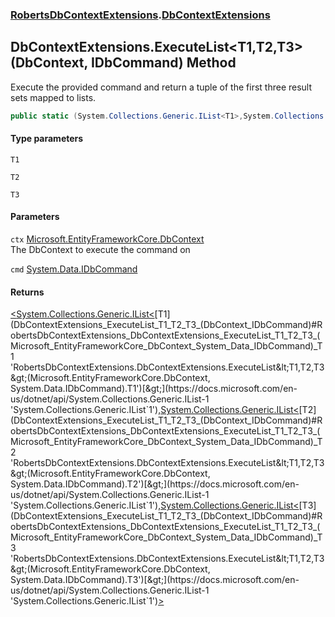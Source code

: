 ### [RobertsDbContextExtensions](RobertsDbContextExtensions 'RobertsDbContextExtensions').[DbContextExtensions](DbContextExtensions 'RobertsDbContextExtensions.DbContextExtensions')
## DbContextExtensions.ExecuteList&lt;T1,T2,T3&gt;(DbContext, IDbCommand) Method
Execute the provided command and return a tuple of the 
first three result sets mapped to lists.
```csharp
public static (System.Collections.Generic.IList<T1>,System.Collections.Generic.IList<T2>,System.Collections.Generic.IList<T3>) ExecuteList<T1,T2,T3>(this Microsoft.EntityFrameworkCore.DbContext ctx, System.Data.IDbCommand cmd);
```
#### Type parameters
<a name='RobertsDbContextExtensions_DbContextExtensions_ExecuteList_T1_T2_T3_(Microsoft_EntityFrameworkCore_DbContext_System_Data_IDbCommand)_T1'></a>
`T1`  
  
<a name='RobertsDbContextExtensions_DbContextExtensions_ExecuteList_T1_T2_T3_(Microsoft_EntityFrameworkCore_DbContext_System_Data_IDbCommand)_T2'></a>
`T2`  
  
<a name='RobertsDbContextExtensions_DbContextExtensions_ExecuteList_T1_T2_T3_(Microsoft_EntityFrameworkCore_DbContext_System_Data_IDbCommand)_T3'></a>
`T3`  
  
#### Parameters
<a name='RobertsDbContextExtensions_DbContextExtensions_ExecuteList_T1_T2_T3_(Microsoft_EntityFrameworkCore_DbContext_System_Data_IDbCommand)_ctx'></a>
`ctx` [Microsoft.EntityFrameworkCore.DbContext](https://docs.microsoft.com/en-us/dotnet/api/Microsoft.EntityFrameworkCore.DbContext 'Microsoft.EntityFrameworkCore.DbContext')  
The DbContext to execute the command on
  
<a name='RobertsDbContextExtensions_DbContextExtensions_ExecuteList_T1_T2_T3_(Microsoft_EntityFrameworkCore_DbContext_System_Data_IDbCommand)_cmd'></a>
`cmd` [System.Data.IDbCommand](https://docs.microsoft.com/en-us/dotnet/api/System.Data.IDbCommand 'System.Data.IDbCommand')  
  
#### Returns
[&lt;](https://docs.microsoft.com/en-us/dotnet/api/System.ValueTuple 'System.ValueTuple')[System.Collections.Generic.IList&lt;](https://docs.microsoft.com/en-us/dotnet/api/System.Collections.Generic.IList-1 'System.Collections.Generic.IList`1')[T1](DbContextExtensions_ExecuteList_T1_T2_T3_(DbContext_IDbCommand)#RobertsDbContextExtensions_DbContextExtensions_ExecuteList_T1_T2_T3_(Microsoft_EntityFrameworkCore_DbContext_System_Data_IDbCommand)_T1 'RobertsDbContextExtensions.DbContextExtensions.ExecuteList&lt;T1,T2,T3&gt;(Microsoft.EntityFrameworkCore.DbContext, System.Data.IDbCommand).T1')[&gt;](https://docs.microsoft.com/en-us/dotnet/api/System.Collections.Generic.IList-1 'System.Collections.Generic.IList`1')[,](https://docs.microsoft.com/en-us/dotnet/api/System.ValueTuple 'System.ValueTuple')[System.Collections.Generic.IList&lt;](https://docs.microsoft.com/en-us/dotnet/api/System.Collections.Generic.IList-1 'System.Collections.Generic.IList`1')[T2](DbContextExtensions_ExecuteList_T1_T2_T3_(DbContext_IDbCommand)#RobertsDbContextExtensions_DbContextExtensions_ExecuteList_T1_T2_T3_(Microsoft_EntityFrameworkCore_DbContext_System_Data_IDbCommand)_T2 'RobertsDbContextExtensions.DbContextExtensions.ExecuteList&lt;T1,T2,T3&gt;(Microsoft.EntityFrameworkCore.DbContext, System.Data.IDbCommand).T2')[&gt;](https://docs.microsoft.com/en-us/dotnet/api/System.Collections.Generic.IList-1 'System.Collections.Generic.IList`1')[,](https://docs.microsoft.com/en-us/dotnet/api/System.ValueTuple 'System.ValueTuple')[System.Collections.Generic.IList&lt;](https://docs.microsoft.com/en-us/dotnet/api/System.Collections.Generic.IList-1 'System.Collections.Generic.IList`1')[T3](DbContextExtensions_ExecuteList_T1_T2_T3_(DbContext_IDbCommand)#RobertsDbContextExtensions_DbContextExtensions_ExecuteList_T1_T2_T3_(Microsoft_EntityFrameworkCore_DbContext_System_Data_IDbCommand)_T3 'RobertsDbContextExtensions.DbContextExtensions.ExecuteList&lt;T1,T2,T3&gt;(Microsoft.EntityFrameworkCore.DbContext, System.Data.IDbCommand).T3')[&gt;](https://docs.microsoft.com/en-us/dotnet/api/System.Collections.Generic.IList-1 'System.Collections.Generic.IList`1')[&gt;](https://docs.microsoft.com/en-us/dotnet/api/System.ValueTuple 'System.ValueTuple')  
